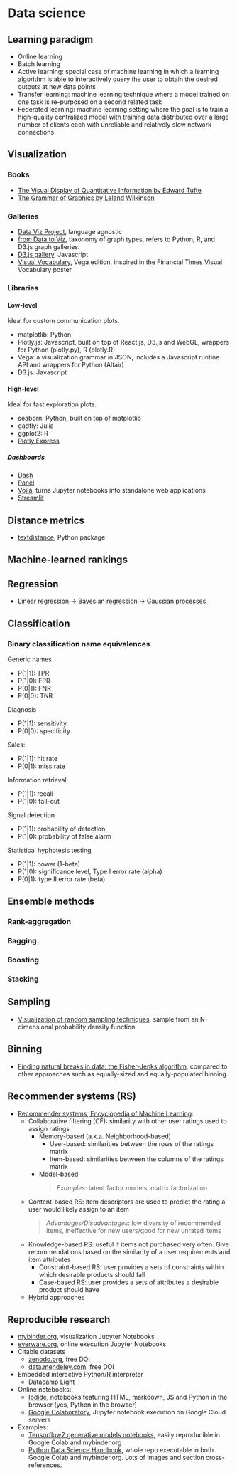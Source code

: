 # Data science
## Learning paradigm
- Online learning
- Batch learning
- Active learning: special case of machine learning in which a learning algorithm is able to interactively query the user to obtain the desired outputs at new data points
- Transfer learning: machine learning technique where a model trained on one task is re-purposed on a second related task
- Federated learning: machine learning setting where the goal is to train a high-quality centralized model with training data distributed over a large number of clients each with unreliable and relatively slow network connections

## Visualization
### Books
- [The Visual Display of Quantitative Information by Edward Tufte](https://books.google.es/books/about/The_visual_display_of_quantitative_infor.html?id=tWpHAAAAMAAJ)
- [The Grammar of Graphics by Leland Wilkinson](https://books.google.es/books/about/The_Grammar_of_Graphics.html?id=_kRX4LoFfGQC)

### Galleries
- [Data Viz Project](http://datavizproject.com/function/comparison/), language agnostic
- [from Data to Viz](https://www.data-to-viz.com/), taxonomy of graph types, refers to Python, R, and D3.js graph galleries.
- [D3.js gallery](https://github.com/d3/d3/wiki/Gallery), Javascript
- [Visual Vocabulary](https://gramener.github.io/visual-vocabulary-vega/), Vega edition, inspired in the Financial Times Visual Vocabulary poster

### Libraries
#### Low-level
Ideal for custom communication plots.
- matplotlib: Python
- Plotly.js: Javascript, built on top of React.js, D3.js and WebGL, wrappers for Python (plotly.py), R (plotly.R)
- Vega: a visualization grammar in JSON, includes a Javascript runtine API and wrappers for Python (Altair)
- D3.js: Javascript

#### High-level
Ideal for fast exploration plots.
- seaborn: Python, built on top of matplotlib
- gadfly: Julia
- ggplot2: R
- [Plotly Express](https://plotly.github.io/plotly_express/)

##### Dashboards
- [Dash](https://plot.ly/dash/)
- [Panel](https://panel.pyviz.org/)
- [Voilà](https://github.com/QuantStack/voila), turns Jupyter notebooks into standalone web applications
- [Streamlit](https://www.streamlit.io)

## Distance metrics
- [textdistance](https://github.com/orsinium/textdistance), Python package

## Machine-learned rankings

## Regression
- [Linear regression -> Bayesian regression -> Gaussian processes](https://www.cs.ubc.ca/labs/lci/mlrg/slides/GaussianProcessses.pdf)

## Classification

### Binary classification name equivalences
Generic names
- P(1|1): TPR
- P(1|0): FPR
- P(0|1): FNR
- P(0|0): TNR

Diagnosis
- P(1|1): sensitivity
- P(0|0): specificity

Sales:
- P(1|1): hit rate
- P(0|1): miss rate

Information retrieval
- P(1|1): recall
- P(1|0): fall-out

Signal detection
- P(1|1): probability of detection
- P(1|0): probability of false alarm

Statistical hyphotesis testing
- P(1|1): power (1-beta)
- P(1|0): significance level, Type I error rate (alpha)
- P(0|1): type II error rate (beta)

## Ensemble methods
### Rank-aggregation

### Bagging

### Boosting

### Stacking

## Sampling
- [Visualization of random sampling techniques](https://chi-feng.github.io/mcmc-demo/app.html), sample from an N-dimensional probability density function

## Binning
- [Finding natural breaks in data: the Fisher-Jenks algorithm](https://pbpython.com/natural-breaks.html), compared to other approaches such as equally-sized and equally-populated binning.

## Recommender systems (RS)
- [Recommender systems, Encyclopedia of Machine Learning](http://www.prem-melville.com/publications/recommender-systems-eml2010.pdf):
  - Collaborative filtering (CF): similarity with other user ratings used to assign ratings
    - Memory-based (a.k.a. Neighborhood-based)
      - User-based: similarities between the rows of the ratings matrix
      - Item-based: similarities between the columns of the ratings matrix
    - Model-based
      > *Examples:* latent factor models, matrix factorization
  - Content-based RS: item descriptors are used to predict the rating a user would likely assign to an item
    > *Advantages/Disadvantages*: low diversity of recommended items, ineffective for new users/good for new unrated items
  - Knowledge-based RS: useful if items not purchased very often. Give recommendations based on the similarity of a user requirements and item attributes
    - Constraint-based RS: user provides a sets of constraints within which desirable products should fall
    - Case-based RS: user provides a sets of attributes a desirable product should have
  - Hybrid approaches
  
  

## Reproducible research
- [mybinder.org](http://mybinder.org/), visualization Jupyter Notebooks
- [everware.org](http://everware.xyz/), online execution Jupyter Notebooks
- Citable datasets
  - [zenodo.org](https://zenodo.org/), free DOI
  - [data.mendeley.com](https://data.mendeley.com), free DOI
- Embedded interactive Python/R interpreter
  - [Datacamp Light](https://github.com/datacamp/datacamp-light-wordpress)
- Online notebooks:
  - [Iodide](https://alpha.iodide.io/), notebooks featuring HTML, markdown, JS and Python in the browser (yes, Python in the browser)
  - [Google Colaboratory](https://colab.research.google.com), Jupyter notebook execution on Google Cloud servers
- Examples:
  - [Tensorflow2 generative models notebooks](https://github.com/timsainb/tensorflow2-generative-models), easily reproducible in Google Colab and mybinder.org
  - [Python Data Science Handbook](https://github.com/jakevdp/PythonDataScienceHandbook/), whole repo executable in both Google Colab and mybinder.org. Lots of images and section cross-references.
